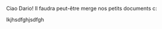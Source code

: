 Ciao Dario!
Il faudra peut-être merge nos petits documents c:
<html lang="en">
<head>
    <meta charset="UTF-8">
    <meta name="viewport" content="width=device-width, initial-scale=1.0">
    <title>Document</title>
</head>
<body>
    lkjhsdfghjsdfgh
</body>
</html>